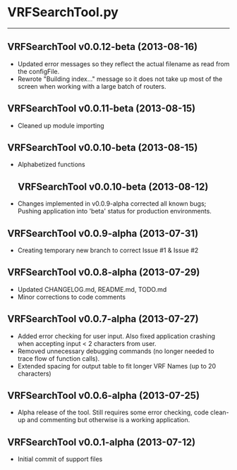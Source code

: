 # VRFSearchTool.py #
---

## VRFSearchTool v0.0.12-beta (2013-08-16) ##
* Updated error messages so they reflect the actual filename as read
  from the configFile.
* Rewrote "Building index..." message so it does not take up most of the
  screen when working with a large batch of routers.
  
## VRFSearchTool v0.0.11-beta (2013-08-15) ##
* Cleaned up module importing

## VRFSearchTool v0.0.10-beta (2013-08-15) ##
* Alphabetized functions

  ## VRFSearchTool v0.0.10-beta (2013-08-12) ##
* Changes implemented in v0.0.9-alpha corrected all known bugs; Pushing 
  application into 'beta' status for production environments.
  
## VRFSearchTool v0.0.9-alpha (2013-07-31) ##
* Creating temporary new branch to correct Issue #1 & Issue #2

## VRFSearchTool v0.0.8-alpha (2013-07-29) ##
* Updated CHANGELOG.md, README.md, TODO.md
* Minor corrections to code comments

## VRFSearchTool v0.0.7-alpha (2013-07-27) ##
* Added error checking for user input.  Also fixed application crashing when
  accepting input < 2 characters from user.
* Removed unnecessary debugging commands (no longer needed to trace flow
  of function calls).
* Extended spacing for output table to fit longer VRF Names (up to 20 characters)

## VRFSearchTool v0.0.6-alpha (2013-07-25) ##
* Alpha release of the tool.  Still requires some error checking, code clean-up
  and commenting but otherwise is a working application.

## VRFSearchTool v0.0.1-alpha (2013-07-12) ##
* Initial commit of support files

